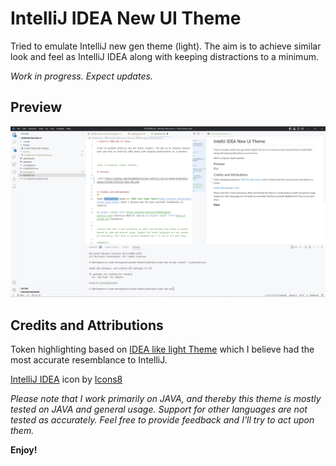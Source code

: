 # IntelliJ IDEA New UI Theme

Tried to emulate IntelliJ new gen theme (light). The aim is to achieve similar look and feel as IntelliJ IDEA along with keeping distractions to a minimum. 



_Work in progress. Expect updates._

## Preview

![alt](https://github.com/anandbibek/vscode-intellij-new-ui-theme/blob/main/images/scrn1.png)


## Credits and Attributions

Token highlighting based on [IDEA like light Theme](https://github.com/karsany/vscode-ideal-theme) which I believe had the most accurate resemblance to IntelliJ.

<a target="_blank" href="https://icons8.com/icon/F7REdHlg6KJX/intellij-idea">IntelliJ IDEA</a> icon by <a target="_blank" href="https://icons8.com">Icons8</a>


_Please note that I work primarily on JAVA, and thereby this theme is mostly tested on JAVA and general usage. Support for other languages are not tested as accurately. Feel free to provide feedback and I'll try to act upon them._

**Enjoy!**
